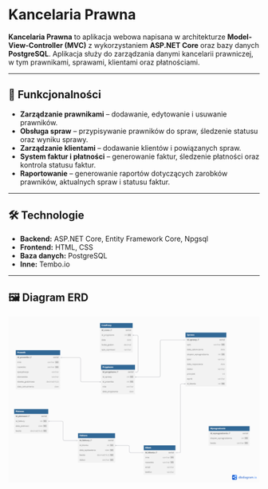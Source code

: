 # Kancelaria Prawna

**Kancelaria Prawna** to aplikacja webowa napisana w architekturze **Model-View-Controller (MVC)** z wykorzystaniem **ASP.NET Core** oraz bazy danych **PostgreSQL**. Aplikacja służy do zarządzania danymi kancelarii prawniczej, w tym prawnikami, sprawami, klientami oraz płatnościami.

---

## 📌 Funkcjonalności

- **Zarządzanie prawnikami** – dodawanie, edytowanie i usuwanie prawników.
- **Obsługa spraw** – przypisywanie prawników do spraw, śledzenie statusu oraz wyniku sprawy.
- **Zarządzanie klientami** – dodawanie klientów i powiązanych spraw.
- **System faktur i płatności** – generowanie faktur, śledzenie płatności oraz kontrola statusu faktur.
- **Raportowanie** – generowanie raportów dotyczących zarobków prawników, aktualnych spraw i statusu faktur.

---

## 🛠️ Technologie

- **Backend:** ASP.NET Core, Entity Framework Core, Npgsql
- **Frontend:** HTML, CSS
- **Baza danych:** PostgreSQL
- **Inne:** Tembo.io

---

## 🖼️ Diagram ERD


![ERD Placeholder](./erd-diagram.png)  
